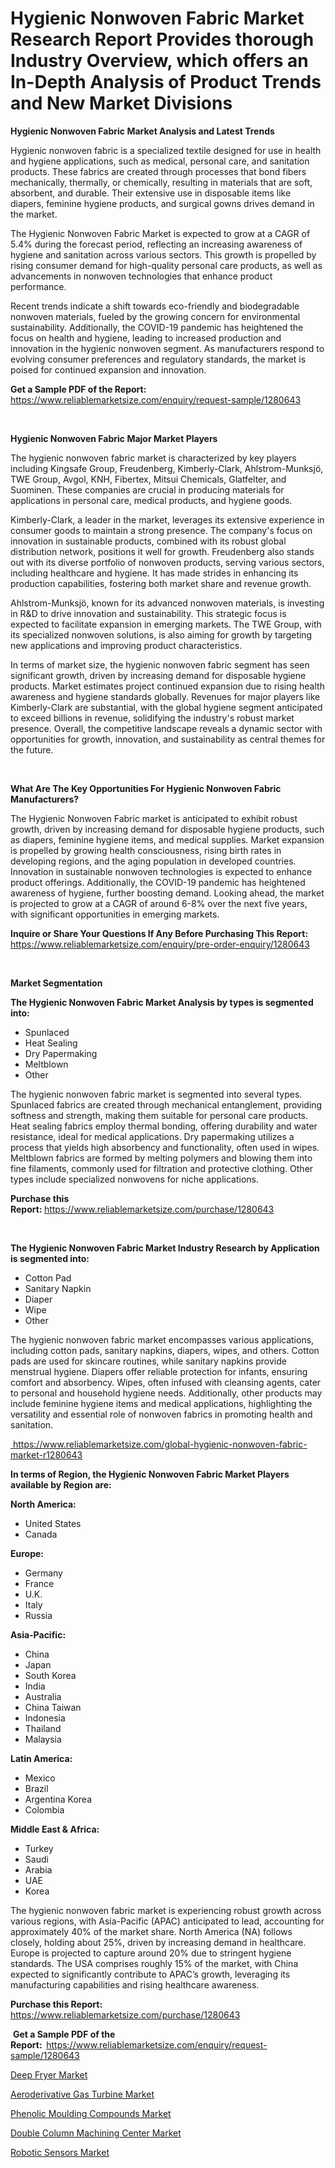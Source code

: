 <p><h1>Hygienic Nonwoven Fabric Market Research Report Provides thorough Industry Overview, which offers an In-Depth Analysis of Product Trends and New Market Divisions</h1></p><p><strong>Hygienic Nonwoven Fabric Market Analysis and Latest Trends</strong></p>
<p><p>Hygienic nonwoven fabric is a specialized textile designed for use in health and hygiene applications, such as medical, personal care, and sanitation products. These fabrics are created through processes that bond fibers mechanically, thermally, or chemically, resulting in materials that are soft, absorbent, and durable. Their extensive use in disposable items like diapers, feminine hygiene products, and surgical gowns drives demand in the market.</p><p>The Hygienic Nonwoven Fabric Market is expected to grow at a CAGR of 5.4% during the forecast period, reflecting an increasing awareness of hygiene and sanitation across various sectors. This growth is propelled by rising consumer demand for high-quality personal care products, as well as advancements in nonwoven technologies that enhance product performance. </p><p>Recent trends indicate a shift towards eco-friendly and biodegradable nonwoven materials, fueled by the growing concern for environmental sustainability. Additionally, the COVID-19 pandemic has heightened the focus on health and hygiene, leading to increased production and innovation in the hygienic nonwoven segment. As manufacturers respond to evolving consumer preferences and regulatory standards, the market is poised for continued expansion and innovation.</p></p>
<p><strong>Get a Sample PDF of the Report:&nbsp;</strong> <a href="https://www.reliablemarketsize.com/enquiry/request-sample/1280643?utm_campaign=1103&utm_medium=2&utm_source=Github&utm_content=ia&utm_term=30092024&utm_id=hygienic-nonwoven-fabric">https://www.reliablemarketsize.com/enquiry/request-sample/1280643</a></p>
<p>&nbsp;</p>
<p><strong>Hygienic Nonwoven Fabric Major Market Players</strong></p>
<p><p>The hygienic nonwoven fabric market is characterized by key players including Kingsafe Group, Freudenberg, Kimberly-Clark, Ahlstrom-Munksjö, TWE Group, Avgol, KNH, Fibertex, Mitsui Chemicals, Glatfelter, and Suominen. These companies are crucial in producing materials for applications in personal care, medical products, and hygiene goods.</p><p>Kimberly-Clark, a leader in the market, leverages its extensive experience in consumer goods to maintain a strong presence. The company's focus on innovation in sustainable products, combined with its robust global distribution network, positions it well for growth. Freudenberg also stands out with its diverse portfolio of nonwoven products, serving various sectors, including healthcare and hygiene. It has made strides in enhancing its production capabilities, fostering both market share and revenue growth.</p><p>Ahlstrom-Munksjö, known for its advanced nonwoven materials, is investing in R&D to drive innovation and sustainability. This strategic focus is expected to facilitate expansion in emerging markets. The TWE Group, with its specialized nonwoven solutions, is also aiming for growth by targeting new applications and improving product characteristics.</p><p>In terms of market size, the hygienic nonwoven fabric segment has seen significant growth, driven by increasing demand for disposable hygiene products. Market estimates project continued expansion due to rising health awareness and hygiene standards globally. Revenues for major players like Kimberly-Clark are substantial, with the global hygiene segment anticipated to exceed billions in revenue, solidifying the industry's robust market presence. Overall, the competitive landscape reveals a dynamic sector with opportunities for growth, innovation, and sustainability as central themes for the future.</p></p>
<p>&nbsp;</p>
<p><strong>What Are The Key Opportunities For Hygienic Nonwoven Fabric Manufacturers?</strong></p>
<p><p>The Hygienic Nonwoven Fabric market is anticipated to exhibit robust growth, driven by increasing demand for disposable hygiene products, such as diapers, feminine hygiene items, and medical supplies. Market expansion is propelled by growing health consciousness, rising birth rates in developing regions, and the aging population in developed countries. Innovation in sustainable nonwoven technologies is expected to enhance product offerings. Additionally, the COVID-19 pandemic has heightened awareness of hygiene, further boosting demand. Looking ahead, the market is projected to grow at a CAGR of around 6-8% over the next five years, with significant opportunities in emerging markets.</p></p>
<p><strong>Inquire or Share Your Questions If Any Before Purchasing This Report:</strong> <a href="https://www.reliablemarketsize.com/enquiry/pre-order-enquiry/1280643?utm_campaign=1103&utm_medium=2&utm_source=Github&utm_content=ia&utm_term=30092024&utm_id=hygienic-nonwoven-fabric">https://www.reliablemarketsize.com/enquiry/pre-order-enquiry/1280643</a></p>
<p>&nbsp;</p>
<p><strong>Market Segmentation</strong></p>
<p><strong>The Hygienic Nonwoven Fabric Market Analysis by types is segmented into:</strong></p>
<p><ul><li>Spunlaced</li><li>Heat Sealing</li><li>Dry Papermaking</li><li>Meltblown</li><li>Other</li></ul></p>
<p><p>The hygienic nonwoven fabric market is segmented into several types. Spunlaced fabrics are created through mechanical entanglement, providing softness and strength, making them suitable for personal care products. Heat sealing fabrics employ thermal bonding, offering durability and water resistance, ideal for medical applications. Dry papermaking utilizes a process that yields high absorbency and functionality, often used in wipes. Meltblown fabrics are formed by melting polymers and blowing them into fine filaments, commonly used for filtration and protective clothing. Other types include specialized nonwovens for niche applications.</p></p>
<p><strong>Purchase this Report:&nbsp;</strong><a href="https://www.reliablemarketsize.com/purchase/1280643?utm_campaign=1103&utm_medium=2&utm_source=Github&utm_content=ia&utm_term=30092024&utm_id=hygienic-nonwoven-fabric">https://www.reliablemarketsize.com/purchase/1280643</a></p>
<p>&nbsp;</p>
<p><strong>The Hygienic Nonwoven Fabric Market Industry Research by Application is segmented into:</strong></p>
<p><ul><li>Cotton Pad</li><li>Sanitary Napkin</li><li>Diaper</li><li>Wipe</li><li>Other</li></ul></p>
<p><p>The hygienic nonwoven fabric market encompasses various applications, including cotton pads, sanitary napkins, diapers, wipes, and others. Cotton pads are used for skincare routines, while sanitary napkins provide menstrual hygiene. Diapers offer reliable protection for infants, ensuring comfort and absorbency. Wipes, often infused with cleansing agents, cater to personal and household hygiene needs. Additionally, other products may include feminine hygiene items and medical applications, highlighting the versatility and essential role of nonwoven fabrics in promoting health and sanitation.</p></p>
<p><a href="https://www.reliablemarketsize.com/global-hygienic-nonwoven-fabric-market-r1280643?utm_campaign=1103&utm_medium=2&utm_source=Github&utm_content=ia&utm_term=30092024&utm_id=hygienic-nonwoven-fabric">&nbsp;https://www.reliablemarketsize.com/global-hygienic-nonwoven-fabric-market-r1280643</a></p>
<p><strong>In terms of Region, the Hygienic Nonwoven Fabric Market Players available by Region are:</strong></p>
<p>
    <p> <strong> North America: </strong>
        <ul>
            <li>United States</li>
            <li>Canada</li>
        </ul>
        </p> 
    <p> <strong> Europe: </strong>
        <ul>
            <li>Germany</li>
            <li>France</li>
            <li>U.K.</li>
            <li>Italy</li>
            <li>Russia</li>
        </ul>
        </p> 
    <p> <strong> Asia-Pacific: </strong>
        <ul>
            <li>China</li>
            <li>Japan</li>
            <li>South Korea</li>
            <li>India</li>
            <li>Australia</li>
            <li>China Taiwan</li>
            <li>Indonesia</li>
            <li>Thailand</li>
            <li>Malaysia</li>
        </ul>
        </p> 
    <p> <strong> Latin America: </strong>
        <ul>
            <li>Mexico</li>
            <li>Brazil</li>
            <li>Argentina Korea</li>
            <li>Colombia</li>
        </ul>
        </p> 
    <p> <strong> Middle East & Africa: </strong>
        <ul>
            <li>Turkey</li>
            <li>Saudi</li>
            <li>Arabia</li>
            <li>UAE</li>
            <li>Korea</li>
        </ul>
    </p>
    </p>
<p><p>The hygienic nonwoven fabric market is experiencing robust growth across various regions, with Asia-Pacific (APAC) anticipated to lead, accounting for approximately 40% of the market share. North America (NA) follows closely, holding about 25%, driven by increasing demand in healthcare. Europe is projected to capture around 20% due to stringent hygiene standards. The USA comprises roughly 15% of the market, with China expected to significantly contribute to APAC’s growth, leveraging its manufacturing capabilities and rising healthcare awareness.</p></p>
<p><strong>Purchase this Report: </strong><a href="https://www.reliablemarketsize.com/purchase/1280643?utm_campaign=1103&utm_medium=2&utm_source=Github&utm_content=ia&utm_term=30092024&utm_id=hygienic-nonwoven-fabric">https://www.reliablemarketsize.com/purchase/1280643</a></p>
<p>&nbsp;<strong>Get a Sample PDF of the Report:&nbsp;&nbsp;</strong><a href="https://www.reliablemarketsize.com/enquiry/request-sample/1280643?utm_campaign=1103&utm_medium=2&utm_source=Github&utm_content=ia&utm_term=30092024&utm_id=hygienic-nonwoven-fabric">https://www.reliablemarketsize.com/enquiry/request-sample/1280643</a></p>
<p><strong></strong></p>
<p><p><a href="https://www.linkedin.com/pulse/deep-fryer-market-global-share-ranking-overall-sales-demand-ybuxe?utm_campaign=1103&utm_medium=2&utm_source=Github&utm_content=ia&utm_term=30092024&utm_id=hygienic-nonwoven-fabric">Deep Fryer Market</a></p><p><a href="https://www.linkedin.com/pulse/global-aeroderivative-gas-turbine-market-sector-types-applications-vzacc?utm_campaign=1103&utm_medium=2&utm_source=Github&utm_content=ia&utm_term=30092024&utm_id=hygienic-nonwoven-fabric">Aeroderivative Gas Turbine Market</a></p><p><a href="https://issuu.com/reportprime-2/docs/phenolic-moulding-compounds-market-_163a633430a795?utm_campaign=1103&utm_medium=2&utm_source=Github&utm_content=ia&utm_term=30092024&utm_id=hygienic-nonwoven-fabric">Phenolic Moulding Compounds Market</a></p><p><a href="https://www.linkedin.com/pulse/double-column-machining-center-market-global-regional-bnale?utm_campaign=1103&utm_medium=2&utm_source=Github&utm_content=ia&utm_term=30092024&utm_id=hygienic-nonwoven-fabric">Double Column Machining Center Market</a></p><p><a href="https://issuu.com/reportprime-2/docs/robotic-sensors-market-size-2030.pp_63e0ed2cf23f63?utm_campaign=1103&utm_medium=2&utm_source=Github&utm_content=ia&utm_term=30092024&utm_id=hygienic-nonwoven-fabric">Robotic Sensors Market</a></p></p>